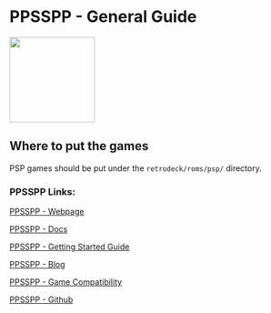 # PPSSPP - General Guide

<img src="../../../wiki_images/logos/ppsspp-logo.png" width="150">

## Where to put the games
PSP games should be put under the `retrodeck/roms/psp/` directory.

### PPSSPP Links:

[PPSSPP - Webpage](https://www.ppsspp.org/)

[PPSSPP - Docs](https://www.ppsspp.org/docs/)

[PPSSPP - Getting Started Guide](https://www.ppsspp.org/docs/getting-started/)

[PPSSPP - Blog](https://www.ppsspp.org/blog/)

[PPSSPP - Game Compatibility](https://report.ppsspp.org/games)

[PPSSPP - Github](https://github.com/hrydgard/ppsspp)

